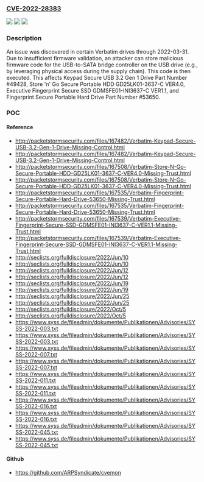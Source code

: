 ### [CVE-2022-28383](https://cve.mitre.org/cgi-bin/cvename.cgi?name=CVE-2022-28383)
![](https://img.shields.io/static/v1?label=Product&message=n%2Fa&color=blue)
![](https://img.shields.io/static/v1?label=Version&message=n%2Fa&color=blue)
![](https://img.shields.io/static/v1?label=Vulnerability&message=n%2Fa&color=brighgreen)

### Description

An issue was discovered in certain Verbatim drives through 2022-03-31. Due to insufficient firmware validation, an attacker can store malicious firmware code for the USB-to-SATA bridge controller on the USB drive (e.g., by leveraging physical access during the supply chain). This code is then executed. This affects Keypad Secure USB 3.2 Gen 1 Drive Part Number #49428, Store 'n' Go Secure Portable HDD GD25LK01-3637-C VER4.0, Executive Fingerprint Secure SSD GDMSFE01-INI3637-C VER1.1, and Fingerprint Secure Portable Hard Drive Part Number #53650.

### POC

#### Reference
- http://packetstormsecurity.com/files/167482/Verbatim-Keypad-Secure-USB-3.2-Gen-1-Drive-Missing-Control.html
- http://packetstormsecurity.com/files/167482/Verbatim-Keypad-Secure-USB-3.2-Gen-1-Drive-Missing-Control.html
- http://packetstormsecurity.com/files/167508/Verbatim-Store-N-Go-Secure-Portable-HDD-GD25LK01-3637-C-VER4.0-Missing-Trust.html
- http://packetstormsecurity.com/files/167508/Verbatim-Store-N-Go-Secure-Portable-HDD-GD25LK01-3637-C-VER4.0-Missing-Trust.html
- http://packetstormsecurity.com/files/167535/Verbatim-Fingerprint-Secure-Portable-Hard-Drive-53650-Missing-Trust.html
- http://packetstormsecurity.com/files/167535/Verbatim-Fingerprint-Secure-Portable-Hard-Drive-53650-Missing-Trust.html
- http://packetstormsecurity.com/files/167539/Verbatim-Executive-Fingerprint-Secure-SSD-GDMSFE01-INI3637-C-VER1.1-Missing-Trust.html
- http://packetstormsecurity.com/files/167539/Verbatim-Executive-Fingerprint-Secure-SSD-GDMSFE01-INI3637-C-VER1.1-Missing-Trust.html
- http://seclists.org/fulldisclosure/2022/Jun/10
- http://seclists.org/fulldisclosure/2022/Jun/10
- http://seclists.org/fulldisclosure/2022/Jun/12
- http://seclists.org/fulldisclosure/2022/Jun/12
- http://seclists.org/fulldisclosure/2022/Jun/19
- http://seclists.org/fulldisclosure/2022/Jun/19
- http://seclists.org/fulldisclosure/2022/Jun/25
- http://seclists.org/fulldisclosure/2022/Jun/25
- http://seclists.org/fulldisclosure/2022/Oct/5
- http://seclists.org/fulldisclosure/2022/Oct/5
- https://www.syss.de/fileadmin/dokumente/Publikationen/Advisories/SYSS-2022-003.txt
- https://www.syss.de/fileadmin/dokumente/Publikationen/Advisories/SYSS-2022-003.txt
- https://www.syss.de/fileadmin/dokumente/Publikationen/Advisories/SYSS-2022-007.txt
- https://www.syss.de/fileadmin/dokumente/Publikationen/Advisories/SYSS-2022-007.txt
- https://www.syss.de/fileadmin/dokumente/Publikationen/Advisories/SYSS-2022-011.txt
- https://www.syss.de/fileadmin/dokumente/Publikationen/Advisories/SYSS-2022-011.txt
- https://www.syss.de/fileadmin/dokumente/Publikationen/Advisories/SYSS-2022-016.txt
- https://www.syss.de/fileadmin/dokumente/Publikationen/Advisories/SYSS-2022-016.txt
- https://www.syss.de/fileadmin/dokumente/Publikationen/Advisories/SYSS-2022-045.txt
- https://www.syss.de/fileadmin/dokumente/Publikationen/Advisories/SYSS-2022-045.txt

#### Github
- https://github.com/ARPSyndicate/cvemon

